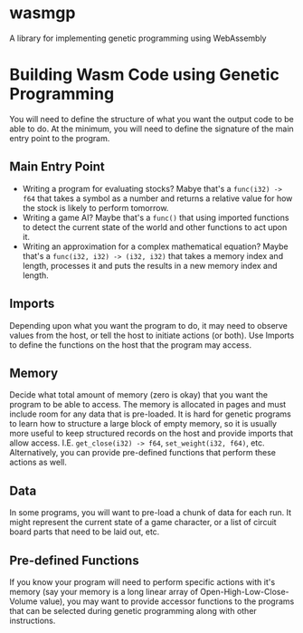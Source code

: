 # wasmgp
A library for implementing genetic programming using WebAssembly

# Building Wasm Code using Genetic Programming
You will need to define the structure of what you want the output code to be able to do. At the minimum, you will need
to define the signature of the main entry point to the program.

## Main Entry Point
- Writing a program for evaluating stocks? Mabye that's a `func(i32) -> f64` that takes a symbol as a number and returns
a relative value for how the stock is likely to perform tomorrow.
- Writing a game AI? Maybe that's a `func()` that using imported functions to detect the current state of the world and
other functions to act upon it.
- Writing an approximation for a complex mathematical equation? Maybe that's a `func(i32, i32) -> (i32, i32)` that takes
a memory index and length, processes it and puts the results in a new memory index and length.

## Imports
Depending upon what you want the program to do, it may need to observe values from the host, or tell the host to
initiate actions (or both). Use Imports to define the functions on the host that the program may access.

## Memory
Decide what total amount of memory (zero is okay) that you want the program to be able to access. The memory is
allocated in pages and must include room for any data that is pre-loaded. It is hard for genetic programs to learn how
to structure a large block of empty memory, so it is usually more useful to keep structured records on the host and
provide imports that allow access. I.E. `get_close(i32) -> f64`, `set_weight(i32, f64)`, etc. Alternatively, you can
provide pre-defined functions that perform these actions as well.

## Data
In some programs, you will want to pre-load a chunk of data for each run. It might represent the current state of a game
character, or a list of circuit board parts that need to be laid out, etc.

## Pre-defined Functions
If you know your program will need to perform specific actions with it's memory (say your memory is a long linear array
of Open-High-Low-Close-Volume value), you may want to provide accessor functions to the programs that can be selected
during genetic programming along with other instructions. 